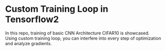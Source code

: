 # Custom Training Loop in Tensorflow2

In this repo, training of basic CNN Architecture CIFAR10 is showcased. Using custom training loop, you can interfere into every step of optimization and analyze gradients.
